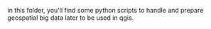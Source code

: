in this folder, you'll find some python scripts to handle and prepare geospatial big data later to be used in qgis.

